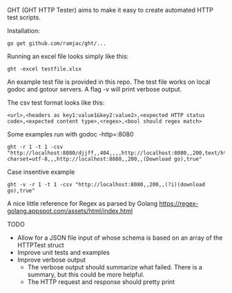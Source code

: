 GHT (GHT HTTP Tester) aims to make it easy to create automated HTTP test scripts.

Installation:

    go get github.com/ramjac/ght/...

Running an excel file looks simply like this:

    ght -excel testfile.xlsx

An example test file is provided in this repo. The test file works on local godoc and gotour servers. A flag -v will print verbose output.

The csv test format looks like this:

    <url>,<headers as key1:value1&key2:value2>,<expected HTTP status code>,<expected content type>,<regex>,<bool should regex match>

Some examples run with godoc -http=:8080

    ght -r 1 -t 1 -csv "http://localhost:8080/djjff,,404,,,,http://localhost:8080,,200,text/html; charset=utf-8,,,http://localhost:8080,,200,,(Download go),true"

Case insentive example

    ght -v -r 1 -t 1 -csv "http://localhost:8080,,200,,(?i)(download go),true"


A nice little reference for Regex as parsed by Golang
https://regex-golang.appspot.com/assets/html/index.html

 TODO

 * Allow for a JSON file input of whose schema is based on an array of the HTTPTest struct
 * Improve unit tests and examples
 * Improve verbose output
    * The verbose output should summarize what failed. There is a summary, but this could be more helpful.
    * The HTTP request and response should pretty print
